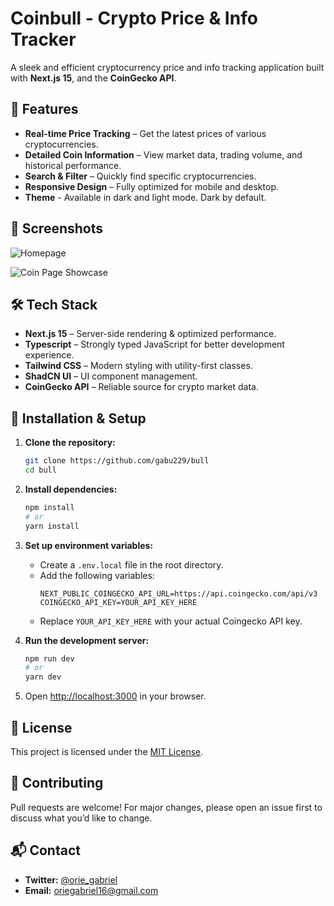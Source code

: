 # Coinbull - Crypto Price & Info Tracker

A sleek and efficient cryptocurrency price and info tracking application built with **Next.js 15**, and the **CoinGecko API**.

## 🚀 Features

- **Real-time Price Tracking** – Get the latest prices of various cryptocurrencies.
- **Detailed Coin Information** – View market data, trading volume, and historical performance.
- **Search & Filter** – Quickly find specific cryptocurrencies.
- **Responsive Design** – Fully optimized for mobile and desktop.
- **Theme** - Available in dark and light mode. Dark by default.

## 📸 Screenshots
![Homepage](https://i.postimg.cc/Vv9mhBY6/coinbull-home-dark.png "Homepage")

![Coin Page Showcase](https://i.postimg.cc/v85YDMWs/coinbull-show-dark.png "Coin Page Showcase")

## 🛠️ Tech Stack

- **Next.js 15** – Server-side rendering & optimized performance.
- **Typescript** – Strongly typed JavaScript for better development experience.
- **Tailwind CSS** – Modern styling with utility-first classes.
- **ShadCN UI** – UI component management.
- **CoinGecko API** – Reliable source for crypto market data.

## 🔧 Installation & Setup

1. **Clone the repository:**
   ```sh
   git clone https://github.com/gabu229/bull
   cd bull
   ```

2. **Install dependencies:**
   ```sh
   npm install
   # or
   yarn install
   ```

3. **Set up environment variables:**
   - Create a `.env.local` file in the root directory.
   - Add the following variables:
     ```env
     NEXT_PUBLIC_COINGECKO_API_URL=https://api.coingecko.com/api/v3
     COINGECKO_API_KEY=YOUR_API_KEY_HERE
     ```
   - Replace `YOUR_API_KEY_HERE` with your actual Coingecko API key.

4. **Run the development server:**
   ```sh
   npm run dev
   # or
   yarn dev
   ```

5. Open [http://localhost:3000](http://localhost:3000) in your browser.

## 📜 License

This project is licensed under the [MIT License](LICENSE).

## 🤝 Contributing

Pull requests are welcome! For major changes, please open an issue first to discuss what you’d like to change.

## 📬 Contact

- **Twitter:** [@orie_gabriel](https://x.com/orie_gabriel)
- **Email:** oriegabriel16@gmail.com

